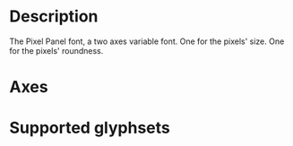 # Description
The Pixel Panel font, a two axes variable font. One for the pixels' size. One for the pixels' roundness.

# Axes

# Supported glyphsets


